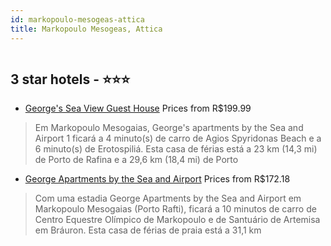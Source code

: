 ```yaml
---
id: markopoulo-mesogeas-attica
title: Markopoulo Mesogeas, Attica
---
```


<center><img src="https://i.travelapi.com/hotels/22000000/21200000/21198200/21198176/204fdeb1_z.jpg" alt="" /></center>


##  3 star hotels - ⭐️⭐️⭐️

-    [George's Sea View Guest House](https://www.hurb.com/br/aud/https://www.hurb.com/br/hotels/markopoulo-mesogeas/george-s-sea-view-guest-house-HT-97E1?cmp=18055) Prices from R$199.99
   > Em Markopoulo Mesogaias, George's apartments by the Sea and Airport 1 ficará a 4 minuto(s) de carro de Agios Spyridonas Beach e a 6 minuto(s) de Erotospiliá. Esta casa de férias está a 23 km (14,3 mi) de Porto de Rafina e a 29,6 km (18,4 mi) de Porto
-    [George Apartments by the Sea and Airport](https://www.hurb.com/br/aud/https://www.hurb.com/br/hotels/markopoulo-mesogeas/george-apartments-by-the-sea-and-airport-HT-7S2B?cmp=18055) Prices from R$172.18
   > Com uma estadia George Apartments by the Sea and Airport em Markopoulo Mesogaias (Porto Rafti), ficará a 10 minutos de carro de Centro Equestre Olímpico de Markopoulo e de Santuário de Artemisa em Bráuron. Esta casa de férias de praia está a 31,1 km 
